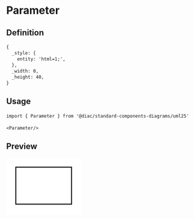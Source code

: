 # Parameter

## Definition

```
{
  _style: { 
    entity: 'html=1;',
  },
  _width: 0,
  _height: 40,
}
```

## Usage

```
import { Parameter } from '@diac/standard-components-diagrams/uml25'

<Parameter/>
```

## Preview

<img src="./parameter.png" width="200"/>
